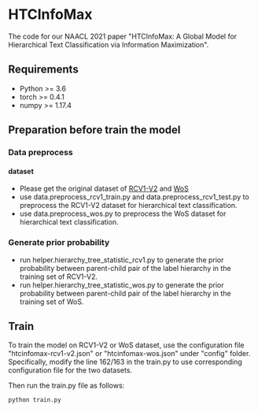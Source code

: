 # HTCInfoMax
The code for our NAACL 2021 paper "HTCInfoMax: A Global Model for Hierarchical Text Classification via Information Maximization".

## Requirements
+ Python >= 3.6
+ torch >= 0.4.1
+ numpy >= 1.17.4

## Preparation before train the model
### Data preprocess
#### dataset
+ Please get the original dataset of [RCV1-V2](http://www.ai.mit.edu/projects/jmlr/papers/volume5/lewis04a/lyrl2004_rcv1v2_README.htm) and [WoS](https://github.com/kk7nc/HDLTex)
+ use data.preprocess_rcv1_train.py and data.preprocess_rcv1_test.py to preprocess the RCV1-V2 dataset for hierarchical text classification.
+ use data.preprocess_wos.py to preprocess the WoS dataset for hierarchical text classification.

### Generate prior probability
+ run helper.hierarchy_tree_statistic_rcv1.py to generate the prior probability between parent-child pair of the label hierarchy in the training set of RCV1-V2.
+ run helper.hierarchy_tree_statistic_wos.py to generate the prior probability between parent-child pair of the label hierarchy in the training set of WoS.


## Train
To train the model on RCV1-V2 or WoS dataset, use the configuration file "htcinfomax-rcv1-v2.json" or "htcinfomax-wos.json" under "config" folder. Specifically, modify the line 162/163 in the train.py to use corresponding configuration file for the two datasets.

Then run the train.py file as follows:
```bash
python train.py
```
